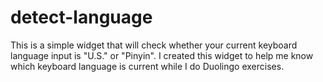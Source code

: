 # detect-language
This is a simple widget that will check whether your current keyboard language input is "U.S." or "Pinyin". I created this widget to help me know which keyboard language is current while I do Duolingo exercises. 
